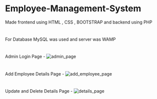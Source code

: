 # Employee-Management-System
Made frontend using HTML , CSS , BOOTSTRAP and backend using PHP
#
For Database MySQL was used and server was WAMP
#
Admin Login Page - ![admin_page](https://user-images.githubusercontent.com/64746160/147698471-618ab176-79e8-4529-97ea-fca6d5b9769b.jpg)
#
Add Employee Details Page - ![add_employee_page](https://user-images.githubusercontent.com/64746160/147698526-60799696-3731-4573-8bc1-3ada1d26f2fd.jpg)
#
Update and Delete Details Page - ![details_page](https://user-images.githubusercontent.com/64746160/147698609-df3a2f06-8b0c-4f74-8f29-5b1a9e4cf427.jpg)

